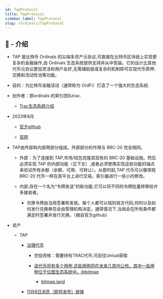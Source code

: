 ```yaml
---
id: TapProtocol
title: TapProtocol
sidebar_label: TapProtocol
slug: /ordinals/TapProtocol
---
```


## 🤠 - 介绍

- TAP 是比特币 Ordinals 的尖端多资产元协议,可直接在比特币区块链上实现更复杂的金融操作,由 Ordinals 生态系统提供支持并从中受益。它的设计比其他代币元协议更加灵活和用户友好,无需辅助层或复杂的机制即可实现代币质押、交换和流动性池等功能。

- 目的：为比特币金融活动（通常称为 OrdFi）打造了一个强大的生态系统.

- 创作者：原ordinals 的索引团队trac.

	- [Trac生态系统介绍](https://medium.com/trac-systems/trac-ecosystem-ff99787585d4)

- 2023年8月

	- [官方github](https://github.com/BennyTheDev/tap-protocol-specs)

	- [官网](https://trac.network/tap.html)

- TAP由外部和内部两部分组成。外部部分的作用与 BRC-20 完全相同。

	- 外部：为了连接到 TAP,市场/钱包克隆其现有的 BRC-20 基础设施。然后必须实现 TAP 的内部功能（见下文）,或者必须使用实现这些功能的端点来验证所有余额（余额、可用、可转让）。从那时起,TAP 代币可以像常规 BRC-20 代币一样在其平台上进行交易。索引器进行一些小的修改。

	- 内部,存在一个名为“令牌发送”的新功能,它可以将不同的令牌批量转移给许多接收者。

		- 兑换令牌由当局签署和发放。每个人都可以铭刻铭文代码,何时以及如何发行兑换券完全由管理机构决定。通常情况下,当局会在所有条件都满足时签署并发行兑换。（摘自官方github）

- 资产

	- TAP

		- [治理代币](https://twitter.com/tap_protocol/status/1720936700929536082)

			- 空投资格：需要持有TRAC代币,可前往Unisat获取

			- [该代币将有多个用例,这些用例将在未来几周内公布。其中一些用例位于位图生态系统中。@bitmap](https://twitter.com/blockamoto)

				- [bitmap.land](https://bitmap.land/)

		- [11月8日消息（即将发布）链接](https://twitter.com/tap_protocol/status/1722086871864320036)
